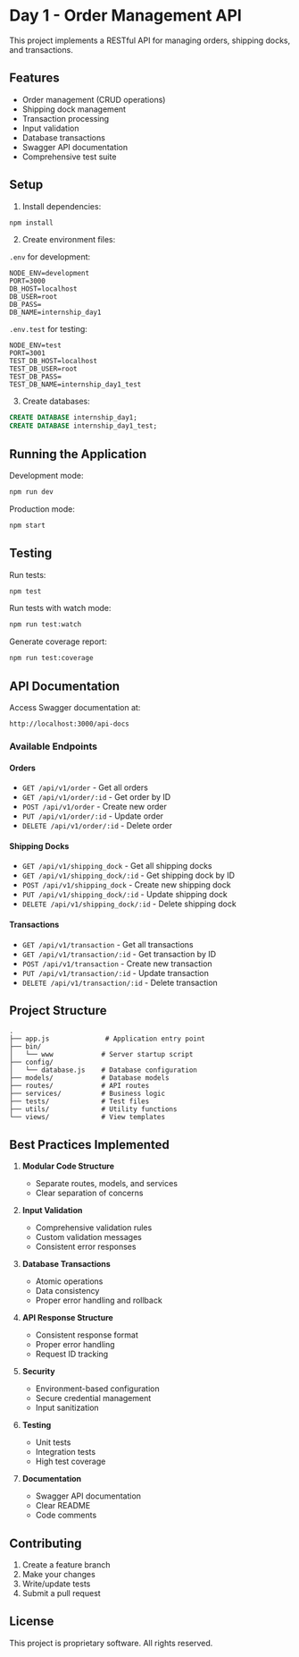 # Day 1 - Order Management API

This project implements a RESTful API for managing orders, shipping docks, and transactions.

## Features

- Order management (CRUD operations)
- Shipping dock management
- Transaction processing
- Input validation
- Database transactions
- Swagger API documentation
- Comprehensive test suite

## Setup

1. Install dependencies:
```bash
npm install
```

2. Create environment files:

`.env` for development:
```
NODE_ENV=development
PORT=3000
DB_HOST=localhost
DB_USER=root
DB_PASS=
DB_NAME=internship_day1
```

`.env.test` for testing:
```
NODE_ENV=test
PORT=3001
TEST_DB_HOST=localhost
TEST_DB_USER=root
TEST_DB_PASS=
TEST_DB_NAME=internship_day1_test
```

3. Create databases:
```sql
CREATE DATABASE internship_day1;
CREATE DATABASE internship_day1_test;
```

## Running the Application

Development mode:
```bash
npm run dev
```

Production mode:
```bash
npm start
```

## Testing

Run tests:
```bash
npm test
```

Run tests with watch mode:
```bash
npm run test:watch
```

Generate coverage report:
```bash
npm run test:coverage
```

## API Documentation

Access Swagger documentation at:
```
http://localhost:3000/api-docs
```

### Available Endpoints

#### Orders

- `GET /api/v1/order` - Get all orders
- `GET /api/v1/order/:id` - Get order by ID
- `POST /api/v1/order` - Create new order
- `PUT /api/v1/order/:id` - Update order
- `DELETE /api/v1/order/:id` - Delete order

#### Shipping Docks

- `GET /api/v1/shipping_dock` - Get all shipping docks
- `GET /api/v1/shipping_dock/:id` - Get shipping dock by ID
- `POST /api/v1/shipping_dock` - Create new shipping dock
- `PUT /api/v1/shipping_dock/:id` - Update shipping dock
- `DELETE /api/v1/shipping_dock/:id` - Delete shipping dock

#### Transactions

- `GET /api/v1/transaction` - Get all transactions
- `GET /api/v1/transaction/:id` - Get transaction by ID
- `POST /api/v1/transaction` - Create new transaction
- `PUT /api/v1/transaction/:id` - Update transaction
- `DELETE /api/v1/transaction/:id` - Delete transaction

## Project Structure

```
.
├── app.js              # Application entry point
├── bin/
│   └── www            # Server startup script
├── config/
│   └── database.js    # Database configuration
├── models/            # Database models
├── routes/            # API routes
├── services/          # Business logic
├── tests/             # Test files
├── utils/             # Utility functions
└── views/             # View templates
```

## Best Practices Implemented

1. **Modular Code Structure**
   - Separate routes, models, and services
   - Clear separation of concerns

2. **Input Validation**
   - Comprehensive validation rules
   - Custom validation messages
   - Consistent error responses

3. **Database Transactions**
   - Atomic operations
   - Data consistency
   - Proper error handling and rollback

4. **API Response Structure**
   - Consistent response format
   - Proper error handling
   - Request ID tracking

5. **Security**
   - Environment-based configuration
   - Secure credential management
   - Input sanitization

6. **Testing**
   - Unit tests
   - Integration tests
   - High test coverage

7. **Documentation**
   - Swagger API documentation
   - Clear README
   - Code comments

## Contributing

1. Create a feature branch
2. Make your changes
3. Write/update tests
4. Submit a pull request

## License

This project is proprietary software. All rights reserved.
